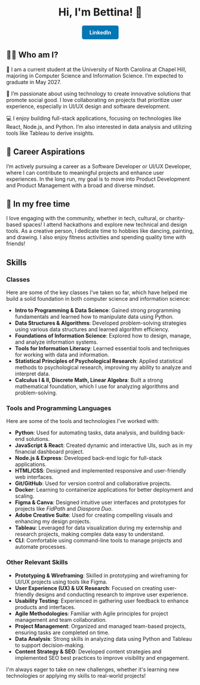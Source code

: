 # <div align="center">Hi, I'm Bettina! 👋</div>
<div align="center">
  <a href="https://www.linkedin.com/in/bettina-george/" target="_blank" style="text-decoration: none;">
    <div style="background-color: #0077B5; color: white; padding: 10px 20px; border-radius: 5px; display: inline-block; font-weight: bold; text-align: center;">
      LinkedIn
    </div>
</div>

## 👩‍🎓 Who am I?
🏫 I am a current student at the University of North Carolina at Chapel Hill, majoring in Computer Science and Information Science. I’m expected to graduate in May 2027.

🚀 I’m passionate about using technology to create innovative solutions that promote social good. I love collaborating on projects that prioritize user experience, especially in UI/UX design and software development.

💻 I enjoy building full-stack applications, focusing on technologies like React, Node.js, and Python. I’m also interested in data analysis and utilizing tools like Tableau to derive insights.

## 👀 Career Aspirations
I’m actively pursuing a career as a Software Developer or UI/UX Developer, where I can contribute to meaningful projects and enhance user experiences. In the long run, my goal is to move into Product Development and Product Management with a broad and diverse mindset.

## 🌱 In my free time
I love engaging with the community, whether in tech, cultural, or charity-based spaces! I attend hackathons and explore new technical and design tools. As a creative person, I dedicate time to hobbies like dancing, painting, and drawing. I also enjoy fitness activities and spending quality time with friends!



## Skills

### Classes
Here are some of the key classes I’ve taken so far, which have helped me build a solid foundation in both computer science and information science:
- **Intro to Programming & Data Science**: Gained strong programming fundamentals and learned how to manipulate data using Python.
- **Data Structures & Algorithms**: Developed problem-solving strategies using various data structures and learned algorithm efficiency.
- **Foundations of Information Science**: Explored how to design, manage, and analyze information systems.
- **Tools for Information Literacy**: Learned essential tools and techniques for working with data and information.
- **Statistical Principles of Psychological Research**: Applied statistical methods to psychological research, improving my ability to analyze and interpret data.
- **Calculus I & II, Discrete Math, Linear Algebra**: Built a strong mathematical foundation, which I use for analyzing algorithms and problem-solving.

### Tools and Programming Languages
Here are some of the tools and technologies I've worked with:
- **Python**: Used for automating tasks, data analysis, and building back-end solutions.
- **JavaScript & React**: Created dynamic and interactive UIs, such as in my financial dashboard project.
- **Node.js & Express**: Developed back-end logic for full-stack applications.
- **HTML/CSS**: Designed and implemented responsive and user-friendly web interfaces.
- **Git/GitHub**: Used for version control and collaborative projects.
- **Docker**: Learning to containerize applications for better deployment and scaling.
- **Figma & Canva**: Designed intuitive user interfaces and prototypes for projects like *FidPath* and *Diaspora Duo*.
- **Adobe Creative Suite**: Used for creating compelling visuals and enhancing my design projects.
- **Tableau**: Leveraged for data visualization during my externship and research projects, making complex data easy to understand.
- **CLI**: Comfortable using command-line tools to manage projects and automate processes.

### Other Relevant Skills
- **Prototyping & Wireframing**: Skilled in prototyping and wireframing for UI/UX projects using tools like Figma.
- **User Experience (UX) & UX Research**: Focused on creating user-friendly designs and conducting research to improve user experience.
- **Usability Testing**: Experienced in gathering user feedback to enhance products and interfaces.
- **Agile Methodologies**: Familiar with Agile principles for project management and team collaboration.
- **Project Management**: Organized and managed team-based projects, ensuring tasks are completed on time.
- **Data Analysis**: Strong skills in analyzing data using Python and Tableau to support decision-making.
- **Content Strategy & SEO**: Developed content strategies and implemented SEO best practices to improve visibility and engagement.

I'm always eager to take on new challenges, whether it's learning new technologies or applying my skills to real-world projects!


